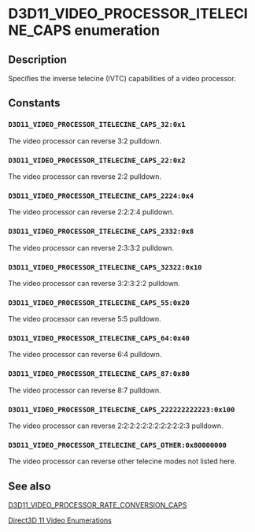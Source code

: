# D3D11_VIDEO_PROCESSOR_ITELECINE_CAPS enumeration

## Description

Specifies the inverse telecine (IVTC) capabilities of a video processor.

## Constants

### `D3D11_VIDEO_PROCESSOR_ITELECINE_CAPS_32:0x1`

The video processor can reverse 3:2 pulldown.

### `D3D11_VIDEO_PROCESSOR_ITELECINE_CAPS_22:0x2`

The video processor can reverse 2:2 pulldown.

### `D3D11_VIDEO_PROCESSOR_ITELECINE_CAPS_2224:0x4`

The video processor can reverse 2:2:2:4 pulldown.

### `D3D11_VIDEO_PROCESSOR_ITELECINE_CAPS_2332:0x8`

The video processor can reverse 2:3:3:2 pulldown.

### `D3D11_VIDEO_PROCESSOR_ITELECINE_CAPS_32322:0x10`

The video processor can reverse 3:2:3:2:2 pulldown.

### `D3D11_VIDEO_PROCESSOR_ITELECINE_CAPS_55:0x20`

The video processor can reverse 5:5 pulldown.

### `D3D11_VIDEO_PROCESSOR_ITELECINE_CAPS_64:0x40`

The video processor can reverse 6:4 pulldown.

### `D3D11_VIDEO_PROCESSOR_ITELECINE_CAPS_87:0x80`

The video processor can reverse 8:7 pulldown.

### `D3D11_VIDEO_PROCESSOR_ITELECINE_CAPS_222222222223:0x100`

The video processor can reverse 2:2:2:2:2:2:2:2:2:2:2:3 pulldown.

### `D3D11_VIDEO_PROCESSOR_ITELECINE_CAPS_OTHER:0x80000000`

The video processor can reverse other telecine modes not listed here.

## See also

[D3D11_VIDEO_PROCESSOR_RATE_CONVERSION_CAPS](https://learn.microsoft.com/windows/desktop/api/d3d11/ns-d3d11-d3d11_video_processor_rate_conversion_caps)

[Direct3D 11 Video Enumerations](https://learn.microsoft.com/windows/desktop/medfound/direct3d-11-video-enumerations)